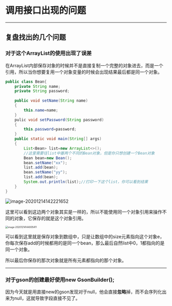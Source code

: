 # 调用接口出现的问题

****

## 复盘找出的几个问题

### 对于这个ArrayList的使用出现了误差

​		在ArrayList内部保存对象的时候并不是直接复制一个完整的对象进去，而是一个引用，所以当你想要复用一个对象变量的时候会出现结果最后都是同一个对象。

```java
public class Bean{
    private String name;
    private String password;
    
    public void setName(String name)
    {
        this.name=name;
    }
    pulic void setPassword(String password)
    {
        this.password=password;
    }
    public static void main(String[] args)
    {
        List<Bean> list=new ArrayList<>();
        //这里需要往list中塞两个不同的Bean对象，但是你只想创建一个Bean对象
        Bean bean=new Bean();
        bean.setName("xx");
        list.add(bean);
        bean.setName("yy");
        list.add(bean);
        System.out.println(list);//打印一下这个list，你可以看到结果
    }
}
```

![image-20201214142221652](D:\Programfile\Typora\images\image-20201214142221652.png)

这里可以看到这边两个对象其实是一样的，所以不能使用同一个对象引用来操作不同的对象，它保存的就是这个对象引用。

<img src="D:\Programfile\Typora\images\image-20201214144005411.png" alt="image-20201214144005411" style="zoom: 50%;" />

可以看到这里就是保存对象到数组中，只是让数组中的size元素指向这个对象e，你每次保存add的时候都用的是同一个bean，那么最后自然list中0，1都指向的是同一个对象。

所以最后你保存的那次对象就是所有元素都指向的那个对象。

****

### 对于gson的创建最好使用new GsonBuilder();

因为今天就是用直接new的gson发现对于null，他会直接**忽略**掉，而不会序列化出来为null，这就导致字段直接不见了。